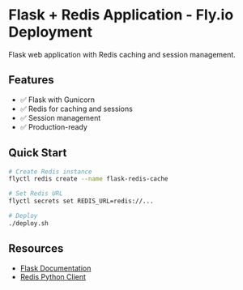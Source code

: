 # Flask + Redis Application - Fly.io Deployment

Flask web application with Redis caching and session management.

## Features
- ✅ Flask with Gunicorn
- ✅ Redis for caching and sessions
- ✅ Session management
- ✅ Production-ready

## Quick Start

```bash
# Create Redis instance
flyctl redis create --name flask-redis-cache

# Set Redis URL
flyctl secrets set REDIS_URL=redis://...

# Deploy
./deploy.sh
```

## Resources
- [Flask Documentation](https://flask.palletsprojects.com/)
- [Redis Python Client](https://redis-py.readthedocs.io/)
